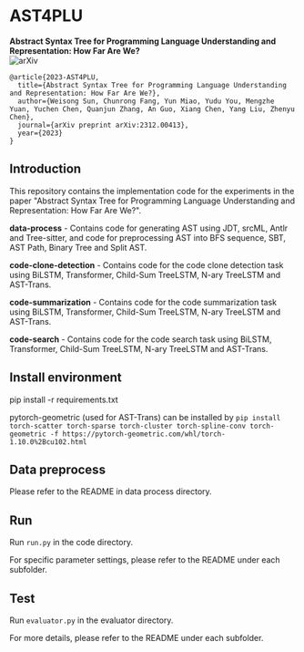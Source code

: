 # AST4PLU
**Abstract Syntax Tree for Programming Language Understanding and Representation: How Far Are We?**    
![arXiv](https://img.shields.io/badge/arXiv-2312.00413-b31b1b.svg)
```
@article{2023-AST4PLU,
  title={Abstract Syntax Tree for Programming Language Understanding and Representation: How Far Are We?},
  author={Weisong Sun, Chunrong Fang, Yun Miao, Yudu You, Mengzhe Yuan, Yuchen Chen, Quanjun Zhang, An Guo, Xiang Chen, Yang Liu, Zhenyu Chen},
  journal={arXiv preprint arXiv:2312.00413},
  year={2023}
}
```

## Introduction
This repository contains the implementation code for the experiments in the paper "Abstract Syntax Tree for Programming Language Understanding and Representation: How Far Are We?".

**data-process** - Contains code for generating AST using JDT, srcML, Antlr and Tree-sitter, and code for preprocessing AST into BFS sequence, SBT, AST Path, Binary Tree and Split AST.

**code-clone-detection** - Contains code for the code clone detection task using BiLSTM, Transformer, Child-Sum TreeLSTM, N-ary TreeLSTM and AST-Trans.

**code-summarization** - Contains code for the code summarization task using BiLSTM, Transformer, Child-Sum TreeLSTM, N-ary TreeLSTM and AST-Trans.

**code-search** - Contains code for the code search task using BiLSTM, Transformer, Child-Sum TreeLSTM, N-ary TreeLSTM and AST-Trans.

## Install environment
pip install -r requirements.txt

pytorch-geometric (used for AST-Trans) can be installed by ``pip install torch-scatter torch-sparse torch-cluster torch-spline-conv torch-geometric -f https://pytorch-geometric.com/whl/torch-1.10.0%2Bcu102.html``

## Data preprocess
Please refer to the README in data process directory.

## Run
Run ``run.py`` in the code directory. 

For specific parameter settings, please refer to the README under each subfolder.

## Test
Run ``evaluator.py`` in the evaluator directory. 

For more details, please refer to the README under each subfolder.

